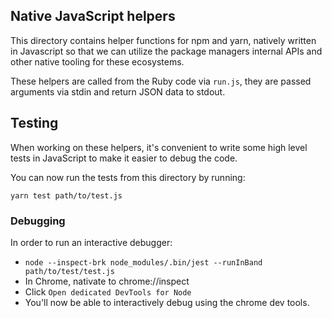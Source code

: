 Native JavaScript helpers
-------------------------

This directory contains helper functions for npm and yarn, natively written in
Javascript so that we can utilize the package managers internal APIs and other
native tooling for these ecosystems.

These helpers are called from the Ruby code via `run.js`, they are passed
arguments via stdin and return JSON data to stdout.

## Testing

When working on these helpers, it's convenient to write some high level tests in
JavaScript to make it easier to debug the code.

You can now run the tests from this directory by running:

```
yarn test path/to/test.js
```

### Debugging

In order to run an interactive debugger:

- `node --inspect-brk node_modules/.bin/jest --runInBand path/to/test/test.js`
- In Chrome, nativate to chrome://inspect
- Click `Open dedicated DevTools for Node`
- You'll now be able to interactively debug using the chrome dev tools.

